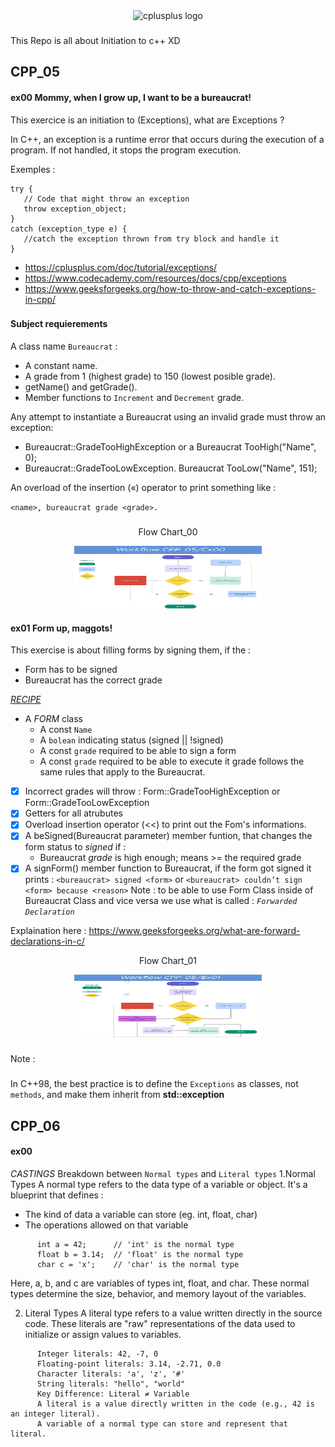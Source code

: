 <div align="center">
<img src="https://cdn.jsdelivr.net/gh/devicons/devicon/icons/cplusplus/cplusplus-original.svg" height="30" alt="cplusplus logo" />
</div>

###

This Repo is all about Initiation to  c++ XD

<div>
   
## CPP_05

#### ex00   Mommy, when I grow up, I want to be a bureaucrat! 

This exercice is an initiation to (Exceptions), what are Exceptions ?

In C++, an exception is a runtime error that occurs during the execution of a program. If not handled, it stops the program execution.

Exemples :
```
try {
   // Code that might throw an exception
   throw exception_object;
}
catch (exception_type e) {
   //catch the exception thrown from try block and handle it
}
```
- https://cplusplus.com/doc/tutorial/exceptions/
- https://www.codecademy.com/resources/docs/cpp/exceptions
- https://www.geeksforgeeks.org/how-to-throw-and-catch-exceptions-in-cpp/

###
#### Subject requierements  
A class name `Bureaucrat`  :
- A constant name.
- A grade from 1 (highest grade) to 150 (lowest posible grade).
- getName() and getGrade().
- Member functions to ``Increment`` and ``Decrement`` grade.

Any attempt to instantiate a Bureaucrat using an invalid grade must throw an exception:
 * Bureaucrat::GradeTooHighException or a
   Bureaucrat TooHigh("Name", 0);
 * Bureaucrat::GradeTooLowException.
   Bureaucrat TooLow("Name", 151);

An overload of the insertion («) operator to print something like :

  ``<name>, bureaucrat grade <grade>.``
###

<div align="center" width="20">
    <p>Flow Chart_00</p>
    <img src="https://github.com/ZenitsuTHB/CPP42/blob/main/mod05/workfl0500.png" width="300" height="100" alt="cpp workflow"/>
</div>

#### ex01    Form up, maggots!

This exercise is about filling forms by signing them, if the :  

- Form has to be signed
- Bureaucrat has the correct grade

<ins>_RECIPE_</ins>
- A _FORM_ class
   - A const ```Name```
   - A ```bolean``` indicating status (signed || !signed)
   - A const ```grade``` required to be able to sign a form
   - A const ```grade``` required to be able to execute it
grade follows the same rules that apply to the Bureaucrat.

- [x] Incorrect grades will throw : Form::GradeTooHighException or Form::GradeTooLowException
- [x] Getters for all atrubutes
- [x] Overload insertion operator (<<) to print out the Fom's informations.
- [x] A beSigned(Bureaucrat parameter) member funtion, that changes the form status to _signed_ if :
   - Bureaucrat _grade_ is high enough; means >= the required grade
- [x] A signForm() member function to Bureaucrat, if the form got signed it prints :
  ``<bureaucrat> signed <form>`` or
   ``<bureaucrat> couldn’t sign <form> because <reason>``
Note : to be able to use Form Class inside of Bureaucrat Class and vice versa we use what is called :  _```Forwarded Declaration```_

Explaination here : https://www.geeksforgeeks.org/what-are-forward-declarations-in-c/
<div align="center" width="20">
    <p>Flow Chart_01</p>
    <img src="https://github.com/ZenitsuTHB/CPP42/blob/main/mod05/workfl0501.png" width="300" height="100" alt="cpp workflow"/>
</div>
 
###
Note :
###
In C++98, the best practice is to define the ```Exceptions``` as classes, not ```methods```, and make them inherit from **std::exception**
</div>

###

## CPP_06

#### ex00
   _CASTINGS_
   Breakdown between ```Normal types``` and ```Literal types```
1.Normal Types
A normal type refers to the data type of a variable or object. It's a blueprint that defines :
   - The kind of data a variable can store (eg. int, float, char)
   - The operations allowed on that variable
```
      int a = 42;      // 'int' is the normal type
      float b = 3.14;  // 'float' is the normal type
      char c = 'x';    // 'char' is the normal type
```
Here, a, b, and c are variables of types int, float, and char. These normal types determine the size, behavior, and memory layout of the variables.


2. Literal Types
A literal type refers to a value written directly in the source code. These literals are "raw" representations of the data used to initialize or assign values to variables.
```
      Integer literals: 42, -7, 0
      Floating-point literals: 3.14, -2.71, 0.0
      Character literals: 'a', 'z', '#'
      String literals: "hello", "world"
      Key Difference: Literal ≠ Variable
      A literal is a value directly written in the code (e.g., 42 is an integer literal).
      A variable of a normal type can store and represent that literal.
````
